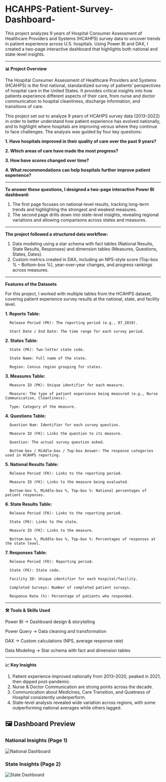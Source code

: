 # HCAHPS-Patient-Survey-Dashboard-


This project analyzes 9 years of Hospital Consumer Assessment of Healthcare Providers and Systems (HCAHPS) survey data to uncover trends in patient experience across U.S. hospitals. Using Power BI and DAX, I created a two-page interactive dashboard that highlights both national and state-level insights.

---
**📊 Project Overview**

The Hospital Consumer Assessment of Healthcare Providers and Systems (HCAHPS) is the first national, standardized survey of patients’ perspectives of hospital care in the United States. It provides critical insights into how patients experience different aspects of their care, from nurse and doctor communication to hospital cleanliness, discharge information, and transitions of care.

This project set out to analyze 9 years of HCAHPS survey data (2013–2022) in order to better understand how patient experience has evolved nationally, and to highlight where hospitals are improving versus where they continue to face challenges. The analysis was guided by four key questions:

**1. Have hospitals improved in their quality of care over the past 9 years?**

**2. Which areas of care have made the most progress?**

**3. How have scores changed over time?**

**4. What recommendations can help hospitals further improve patient experience?**

---
**To answer these questions, I designed a two-page interactive Power BI dashboard:**

1. The first page focuses on national-level results, tracking long-term trends and highlighting the strongest and weakest measures.
2. The second page drills down into state-level insights, revealing regional variations and allowing comparisons across states and measures.

---
**The project followed a structured data workflow:**

1. Data modeling using a star schema with fact tables (National Results, State Results, Responses) and dimension tables (Measures, Questions, States, Dates).
2. Custom metrics created in DAX, including an NPS-style score (Top-box % – Bottom-box %), year-over-year changes, and progress rankings across measures.

---
**Features of the Datasets**

For this project, I worked with multiple tables from the HCAHPS dataset, covering patient experience survey results at the national, state, and facility level.

**1. Reports Table:**

      Release Period (PK): The reporting period (e.g., 07_2019).
      
      Start Date / End Date: The time range for each survey period.

**2. States Table:**

      State (PK): Two-letter state code.
      
      State Name: Full name of the state.
      
      Region: Census region grouping for states.

**3. Measures Table:**
      
      Measure ID (PK): Unique identifier for each measure.
      
      Measure: The type of patient experience being measured (e.g., Nurse Communication, Cleanliness).
      
      Type: Category of the measure.

**4. Questions Table:**

      Question Num: Identifier for each survey question.
      
      Measure ID (FK): Links the question to its measure.
      
      Question: The actual survey question asked.

      Bottom-box / Middle-box / Top-box Answer: The response categories used in HCAHPS reporting.

**5. National Results Table:**
      
      Release Period (FK): Links to the reporting period.
      
      Measure ID (FK): Links to the measure being evaluated.
      
      Bottom-box %, Middle-box %, Top-box %: National percentages of patient responses.

**6. State Results Table:**

      Release Period (FK): Links to the reporting period.
      
      State (FK): Links to the state.
      
      Measure ID (FK): Links to the measure.

      Bottom-box %, Middle-box %, Top-box %: Percentages of responses at the state level.

**7. Responses Table:**

      Release Period (FK): Reporting period.

      State (FK): State code.
      
      Facility ID: Unique identifier for each hospital/facility.
      
      Completed Surveys: Number of completed patient surveys.
      
      Response Rate (%): Percentage of patients who responded.

---
**🛠 Tools & Skills Used**

Power BI → Dashboard design & storytelling

Power Query → Data cleaning and transformation

DAX → Custom calculations (NPS, average response rate)

Data Modeling → Star schema with fact and dimension tables

---
**📈 Key Insights**

1. Patient experience improved nationally from 2013–2020, peaked in 2021, then dipped post-pandemic.
2. Nurse & Doctor Communication are strong points across the decade.
3. Communication about Medicines, Care Transition, and Quietness of Hospital consistently underperform.
4. State-level analysis revealed wide variation across regions, with some outperforming national averages while others lagged.

## 🖼 Dashboard Preview  

### National Insights (Page 1)  
![National Dashboard](screenshots/national_dashboard.png)  

### State Insights (Page 2)  
![State Dashboard](screenshots/state_dashboard.png)  
